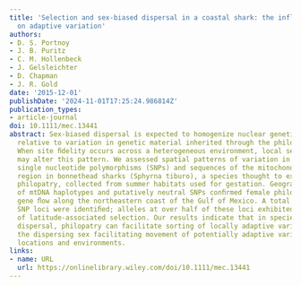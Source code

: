```yaml
---
title: 'Selection and sex‐biased dispersal in a coastal shark: the influence of philopatry
  on adaptive variation'
authors:
- D. S. Portnoy
- J. B. Puritz
- C. M. Hollenbeck
- J. Gelsleichter
- D. Chapman
- J. R. Gold
date: '2015-12-01'
publishDate: '2024-11-01T17:25:24.986814Z'
publication_types:
- article-journal
doi: 10.1111/mec.13441
abstract: Sex-biased dispersal is expected to homogenize nuclear genetic variation
  relative to variation in genetic material inherited through the philopatric sex.
  When site ﬁdelity occurs across a heterogeneous environment, local selective regimes
  may alter this pattern. We assessed spatial patterns of variation in nuclear-encoded,
  single nucleotide polymorphisms (SNPs) and sequences of the mitochondrial control
  region in bonnethead sharks (Sphyrna tiburo), a species thought to exhibit female
  philopatry, collected from summer habitats used for gestation. Geographic patterns
  of mtDNA haplotypes and putatively neutral SNPs conﬁrmed female philopatry and male-mediated
  gene ﬂow along the northeastern coast of the Gulf of Mexico. A total of 30 outlier
  SNP loci were identiﬁed; alleles at over half of these loci exhibited signatures
  of latitude-associated selection. Our results indicate that in species with sex-biased
  dispersal, philopatry can facilitate sorting of locally adaptive variation, with
  the dispersing sex facilitating movement of potentially adaptive variation among
  locations and environments.
links:
- name: URL
  url: https://onlinelibrary.wiley.com/doi/10.1111/mec.13441
---
```

